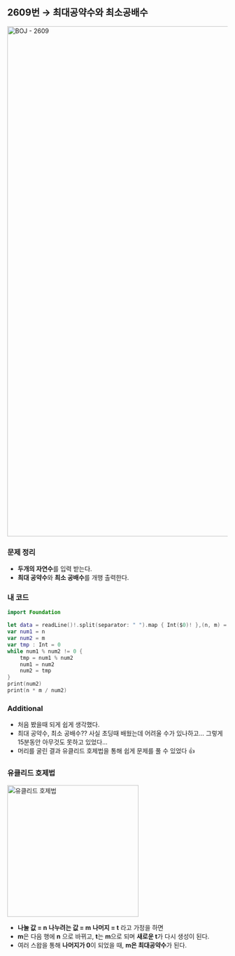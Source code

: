 ## 2609번 → 최대공약수와 최소공배수
<img width="1163" alt="BOJ - 2609" src="https://user-images.githubusercontent.com/64394744/134455044-ef83d3a3-be95-4e93-9885-1fe8bb58dde0.png">


### 문제 정리
* **두개의 자연수**를 입력 받는다.
* **최대 공약수**와 **최소 공배수**를 개행 출력한다.


### 내 코드
```swift
import Foundation

let data = readLine()!.split(separator: " ").map { Int($0)! },(n, m) = (data[0], data[1])
var num1 = n
var num2 = m
var tmp : Int = 0
while num1 % num2 != 0 {
    tmp = num1 % num2
    num1 = num2
    num2 = tmp
}
print(num2)
print(n * m / num2)
```

### Additional

 - 처음 봤을때 되게 쉽게 생각했다.
 - 최대 공약수, 최소 공배수?? 사실 초딩때 배웠는데 어려울 수가 있나하고... 그렇게 15분동안 아무것도 못하고 있었다...
 - 머리를 굴린 결과 유클리드 호제법을 통해 쉽게 문제를 풀 수 있었다 👍


### 유클리드 호제법
<img width="300" alt="유클리드 호제법" src="https://user-images.githubusercontent.com/64394744/134455286-af362875-035a-485c-9edc-d94433f1b432.png">

* **나눌 값 = n**  **나누려는 값 = m**  **나머지 = t** 라고 가정을 하면
* **m**은 다음 행에 **n** 으로 바뀌고, **t**는 **m**으로 되며 **새로운 t**가 다시 생성이 된다.
* 여러 스왑을 통해 **나머지가 0**이 되었을 때, **m은 최대공약수**가 된다.
